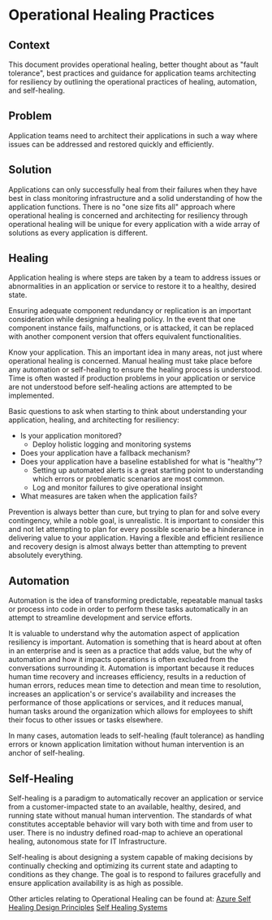 # Operational Healing Practices

## Context

This document provides operational healing, better thought about as "fault tolerance", best practices and guidance for application teams architecting for resiliency by outlining the operational practices of healing, automation, and self-healing.

## Problem

Application teams need to architect their applications in such a way where issues can be addressed and restored quickly and efficiently.

## Solution

Applications can only successfully heal from their failures when they have best in class monitoring infrastructure and a solid understanding of how the application functions. There is no "one size fits all" approach where operational healing is concerned and architecting for resiliency through operational healing will be unique for every application with a wide array of solutions as every application is different.

## Healing

Application healing is where steps are taken by a team to address issues or abnormalities in an application or service to restore it to a healthy, desired state.

Ensuring adequate component redundancy or replication is an important consideration while designing a healing policy. In the event that one component instance fails, malfunctions, or is attacked, it can be replaced with another component version that offers equivalent functionalities.

Know your application. This an important idea in many areas, not just where operational healing is concerned. Manual healing must take place before any automation or self-healing to ensure the healing process is understood. Time is often wasted if production problems in your application or service are not understood before self-healing actions are attempted to be implemented.

Basic questions to ask when starting to think about understanding your application, healing, and architecting for resiliency:

* Is your application monitored?
  * Deploy holistic logging and monitoring systems
* Does your application have a fallback mechanism?
* Does your application have a baseline established for what is "healthy”?
  * Setting up automated alerts is a great starting point to understanding which errors or problematic scenarios are most common.
  * Log and monitor failures to give operational insight
* What measures are taken when the application fails?

Prevention is always better than cure, but trying to plan for and solve every contingency, while a noble goal, is unrealistic. It is important to consider this and not let attempting to plan for every possible scenario be a hinderance in delivering value to your application. Having a flexible and efficient resilience and recovery design is almost always better than attempting to prevent absolutely everything.

## Automation

Automation is the idea of transforming predictable, repeatable manual tasks or process into code in order to perform these tasks automatically in an attempt to streamline development and service efforts.

It is valuable to understand why the automation aspect of application resiliency is important. Automation is something that is heard about at often in an enterprise and is seen as a practice that adds value, but the why of automation and how it impacts operations is often excluded from the conversations surrounding it. Automation is important because it reduces human time recovery and increases efficiency, results in a reduction of human errors, reduces mean time to detection and mean time to resolution, increases an application's or service's availability and increases the performance of those applications or services, and it reduces manual, human tasks around the organization which allows for employees to shift their focus to other issues or tasks elsewhere.

In many cases, automation leads to self-healing (fault tolerance) as handling errors or known application limitation without human intervention is an anchor of self-healing.

## Self-Healing

Self-healing is a paradigm to automatically recover an application or service from a customer-impacted state to an available, healthy, desired, and running state without manual human intervention. The standards of what constitutes acceptable behavior will vary both with time and from user to user. There is no industry defined road-map to achieve an operational healing, autonomous state for IT Infrastructure.

Self-healing is about designing a system capable of making decisions by continually checking and optimizing its current state and adapting to conditions as they change. The goal is to respond to failures gracefully and ensure application availability is as high as possible.

Other articles relating to Operational Healing can be found at:
[Azure Self Healing Design Principles](https://docs.microsoft.com/en-us/azure/architecture/guide/design-principles/self-healing)
[Self Healing Systems](https://technologyconversations.com/2016/01/26/self-healing-systems/)

